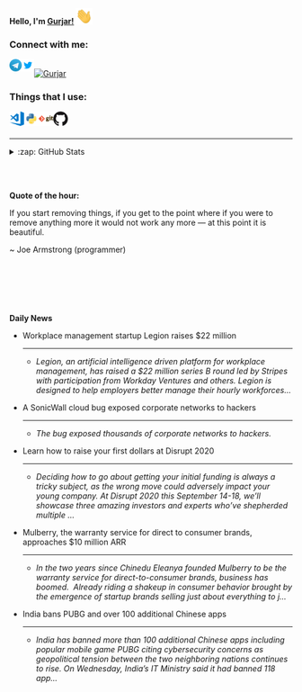 #### Hello, I'm [Gurjar!](https://GurjarKing.github.io) <img src="https://raw.githubusercontent.com/ABSphreak/ABSphreak/master/gifs/Hi.gif" width="30px"></h2>


### Connect with me:

[<img align="left" alt="Gurjar | Telegram" width="22px" src="https://raw.githubusercontent.com/github/explore/80688e429a7d4ef2fca1e82350fe8e3517d3494d/topics/telegram/telegram.png" />][Telegram]
[<img align="left" alt="Gurjar | Twitter" width="22px" src="https://raw.githubusercontent.com/github/explore/80688e429a7d4ef2fca1e82350fe8e3517d3494d/topics/twitter/twitter.png" />][Twitter]

<br > <a href="https://github.com/GurjarKing"><img src="https://komarev.com/ghpvc/?username=GurjarKing" alt="Gurjar" /></a> <br />

<!-- <br >

![](https://visitor-badge.glitch.me/badge?page_id=GurjarKing)

<br /> -->

### Things that I use:

[<img align="left" alt="Visual Studio Code" width="26px" src="https://raw.githubusercontent.com/github/explore/80688e429a7d4ef2fca1e82350fe8e3517d3494d/topics/visual-studio-code/visual-studio-code.png" />][VSCode]
[<img align="left" alt="Python" width="26px" src="https://raw.githubusercontent.com/github/explore/80688e429a7d4ef2fca1e82350fe8e3517d3494d/topics/python/python.png" />][Python]
[<img align="left" alt="Git" width="26px" src="https://raw.githubusercontent.com/github/explore/80688e429a7d4ef2fca1e82350fe8e3517d3494d/topics/git/git.png" />][Git]
[<img align="left" alt="GitHub" width="26px" src="https://raw.githubusercontent.com/github/explore/78df643247d429f6cc873026c0622819ad797942/topics/github/github.png" />][Github]

<br />
<br />

---
<details>
  <summary>:zap: GitHub Stats</summary>

<img align="left" alt="Gurjar's Github Stats" src="https://github-readme-stats.vercel.app/api?username=GurjarKing&show_icons=true&hide_border=true&count_private=true&include_all_commit=true&theme=algolia" />

</details>

<!-- ### 🔔 My latest tweet
<a href="https://twitter.com/Gurjar_King43" target="_blank">
	<img src="https://github.com/GurjarKing/GurjarKing/raw/master/tweet.png" width="70%" align="center" alt="Click to view on Twitter" title="My latest tweet, as an image"/>
</a> -->
<br>

<pre>

</pre>

**Quote of the hour:**

If you start removing things, if you get to the point where if you were to remove anything more it would not work any more — at this point it is beautiful.

~ Joe Armstrong (programmer)
<pre>

</pre>
<br>
<pre>


</pre>
<strong>Daily News</strong>
  
  - Workplace management startup Legion raises $22 million
     <hr/>
     
      - *Legion, an artificial intelligence driven platform for workplace management, has raised a $22 million series B round led by Stripes with participation from Workday Ventures and others. Legion is designed to help employers better manage their hourly workforces…*
     
  - A SonicWall cloud bug exposed corporate networks to hackers
      <hr/>
      
      - *The bug exposed thousands of corporate networks to hackers.*
      
  - Learn how to raise your first dollars at Disrupt 2020
      <hr/>
      
      - *Deciding how to go about getting your initial funding is always a tricky subject, as the wrong move could adversely impact your young company. At Disrupt 2020 this September 14-18, we’ll showcase three amazing investors and experts who’ve shepherded multiple …*
      
  - Mulberry, the warranty service for direct to consumer brands, approaches $10 million ARR
      <hr/>
      
      - *In the two years since Chinedu Eleanya founded Mulberry to be the warranty service for direct-to-consumer brands, business has boomed.  Already riding a shakeup in consumer behavior brought by the emergence of startup brands selling just about everything to j…*
       
  - India bans PUBG and over 100 additional Chinese apps
      <hr/>
       
       - *India has banned more than 100 additional Chinese apps including popular mobile game PUBG citing cybersecurity concerns as geopolitical tension between the two neighboring nations continues to rise. On Wednesday, India’s IT Ministry said it had banned 118 app…*
      

<br />

[VSCode]: https://code.visualstudio.com/
[Python]: https://www.python.org/
[Git]: https://git-scm.com/
[Github]: https://github.com/
[Telegram]: https://t.me/Gurjar_King/
[Twitter]: https://twitter.com/Gurjar_King43/
